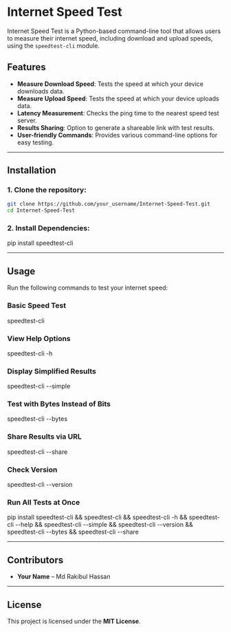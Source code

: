 # Internet Speed Test

Internet Speed Test is a Python-based command-line tool that allows users to measure their internet speed, including download and upload speeds, using the `speedtest-cli` module.

## Features

- **Measure Download Speed**: Tests the speed at which your device downloads data.
- **Measure Upload Speed**: Tests the speed at which your device uploads data.
- **Latency Measurement**: Checks the ping time to the nearest speed test server.
- **Results Sharing**: Option to generate a shareable link with test results.
- **User-friendly Commands**: Provides various command-line options for easy testing.

---

## Installation

### 1. Clone the repository:

```bash
git clone https://github.com/your_username/Internet-Speed-Test.git
cd Internet-Speed-Test
```

### 2. Install Dependencies:
pip install speedtest-cli

---

## Usage

Run the following commands to test your internet speed:

### **Basic Speed Test**
speedtest-cli

### **View Help Options**
speedtest-cli -h

### **Display Simplified Results**
speedtest-cli --simple

### **Test with Bytes Instead of Bits**
speedtest-cli --bytes

### **Share Results via URL**
speedtest-cli --share

### **Check Version**
speedtest-cli --version

### **Run All Tests at Once**

pip install speedtest-cli && speedtest-cli && speedtest-cli -h && speedtest-cli --help && speedtest-cli --simple && speedtest-cli --version && speedtest-cli --bytes && speedtest-cli --share

---

## Contributors
- **Your Name** –  Md Rakibul Hassan
---

## License
This project is licensed under the **MIT License**.
